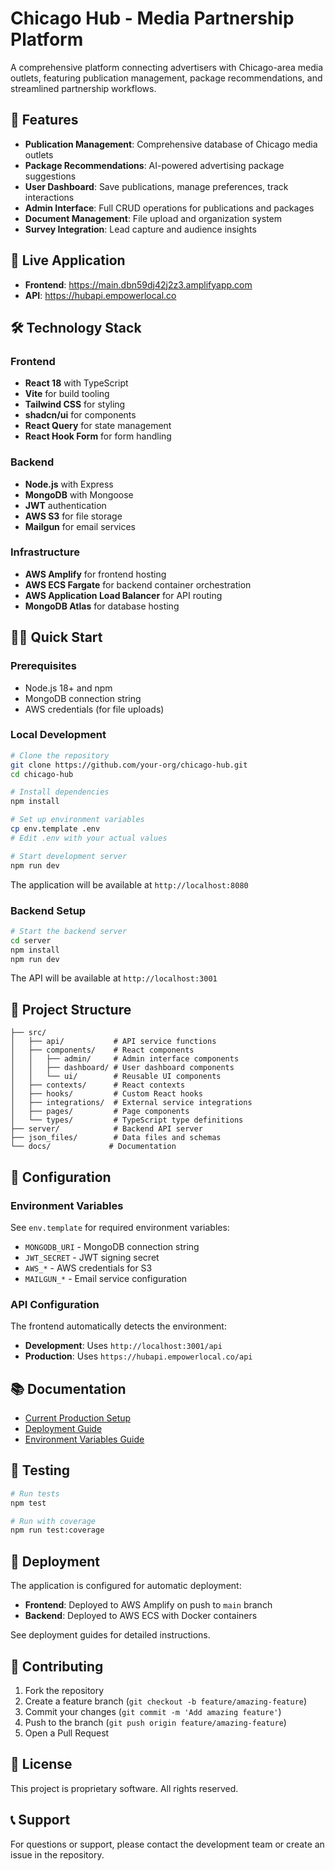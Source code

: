 # Chicago Hub - Media Partnership Platform

A comprehensive platform connecting advertisers with Chicago-area media outlets, featuring publication management, package recommendations, and streamlined partnership workflows.

## 🌟 Features

- **Publication Management**: Comprehensive database of Chicago media outlets
- **Package Recommendations**: AI-powered advertising package suggestions
- **User Dashboard**: Save publications, manage preferences, track interactions
- **Admin Interface**: Full CRUD operations for publications and packages
- **Document Management**: File upload and organization system
- **Survey Integration**: Lead capture and audience insights

## 🚀 Live Application

- **Frontend**: https://main.dbn59dj42j2z3.amplifyapp.com
- **API**: https://hubapi.empowerlocal.co

## 🛠 Technology Stack

### Frontend
- **React 18** with TypeScript
- **Vite** for build tooling
- **Tailwind CSS** for styling
- **shadcn/ui** for components
- **React Query** for state management
- **React Hook Form** for form handling

### Backend
- **Node.js** with Express
- **MongoDB** with Mongoose
- **JWT** authentication
- **AWS S3** for file storage
- **Mailgun** for email services

### Infrastructure
- **AWS Amplify** for frontend hosting
- **AWS ECS Fargate** for backend container orchestration
- **AWS Application Load Balancer** for API routing
- **MongoDB Atlas** for database hosting

## 🏃‍♂️ Quick Start

### Prerequisites
- Node.js 18+ and npm
- MongoDB connection string
- AWS credentials (for file uploads)

### Local Development

```bash
# Clone the repository
git clone https://github.com/your-org/chicago-hub.git
cd chicago-hub

# Install dependencies
npm install

# Set up environment variables
cp env.template .env
# Edit .env with your actual values

# Start development server
npm run dev
```

The application will be available at `http://localhost:8080`

### Backend Setup

```bash
# Start the backend server
cd server
npm install
npm run dev
```

The API will be available at `http://localhost:3001`

## 📁 Project Structure

```
├── src/
│   ├── api/           # API service functions
│   ├── components/    # React components
│   │   ├── admin/     # Admin interface components
│   │   ├── dashboard/ # User dashboard components
│   │   └── ui/        # Reusable UI components
│   ├── contexts/      # React contexts
│   ├── hooks/         # Custom React hooks
│   ├── integrations/  # External service integrations
│   ├── pages/         # Page components
│   └── types/         # TypeScript type definitions
├── server/            # Backend API server
├── json_files/        # Data files and schemas
└── docs/             # Documentation
```

## 🔧 Configuration

### Environment Variables

See `env.template` for required environment variables:

- `MONGODB_URI` - MongoDB connection string
- `JWT_SECRET` - JWT signing secret
- `AWS_*` - AWS credentials for S3
- `MAILGUN_*` - Email service configuration

### API Configuration

The frontend automatically detects the environment:
- **Development**: Uses `http://localhost:3001/api`
- **Production**: Uses `https://hubapi.empowerlocal.co/api`

## 📚 Documentation

- [Current Production Setup](./CURRENT_PRODUCTION_SETUP.md)
- [Deployment Guide](./PRODUCTION_DEPLOYMENT_GUIDE.md)
- [Environment Variables Guide](./ENV_MANAGEMENT_GUIDE.md)

## 🧪 Testing

```bash
# Run tests
npm test

# Run with coverage
npm run test:coverage
```

## 🚀 Deployment

The application is configured for automatic deployment:

- **Frontend**: Deployed to AWS Amplify on push to `main` branch
- **Backend**: Deployed to AWS ECS with Docker containers

See deployment guides for detailed instructions.

## 🤝 Contributing

1. Fork the repository
2. Create a feature branch (`git checkout -b feature/amazing-feature`)
3. Commit your changes (`git commit -m 'Add amazing feature'`)
4. Push to the branch (`git push origin feature/amazing-feature`)
5. Open a Pull Request

## 📄 License

This project is proprietary software. All rights reserved.

## 📞 Support

For questions or support, please contact the development team or create an issue in the repository.

